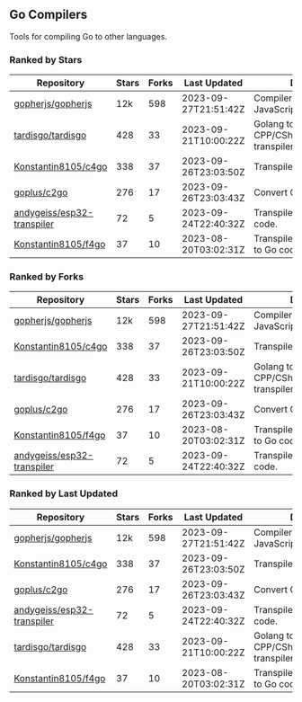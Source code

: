 ## Go Compilers

Tools for compiling Go to other languages.

### Ranked by Stars

| Repository | Stars | Forks | Last Updated | Description | 
|------------|-------|-------|--------------|-------------|
| [gopherjs/gopherjs](https://github.com/gopherjs/gopherjs) | 12k | 598 | 2023-09-27T21:51:42Z |  Compiler from Go to JavaScript. |
| [tardisgo/tardisgo](https://github.com/tardisgo/tardisgo) | 428 | 33 | 2023-09-21T10:00:22Z |  Golang to Haxe to CPP/CSharp/Java/JavaScript transpiler. |
| [Konstantin8105/c4go](https://github.com/Konstantin8105/c4go) | 338 | 37 | 2023-09-26T23:03:50Z |  Transpile C code to Go code. |
| [goplus/c2go](https://github.com/goplus/c2go) | 276 | 17 | 2023-09-26T23:03:43Z |  Convert C code to Go code. |
| [andygeiss/esp32-transpiler](https://github.com/andygeiss/esp32-transpiler) | 72 | 5 | 2023-09-24T22:40:32Z |  Transpile Go into Arduino code. |
| [Konstantin8105/f4go](https://github.com/Konstantin8105/f4go) | 37 | 10 | 2023-08-20T03:02:31Z |  Transpile FORTRAN 77 code to Go code. |

### Ranked by Forks

| Repository | Stars | Forks | Last Updated | Description | 
|------------|-------|-------|--------------|-------------|
| [gopherjs/gopherjs](https://github.com/gopherjs/gopherjs) | 12k | 598 | 2023-09-27T21:51:42Z |  Compiler from Go to JavaScript. |
| [Konstantin8105/c4go](https://github.com/Konstantin8105/c4go) | 338 | 37 | 2023-09-26T23:03:50Z |  Transpile C code to Go code. |
| [tardisgo/tardisgo](https://github.com/tardisgo/tardisgo) | 428 | 33 | 2023-09-21T10:00:22Z |  Golang to Haxe to CPP/CSharp/Java/JavaScript transpiler. |
| [goplus/c2go](https://github.com/goplus/c2go) | 276 | 17 | 2023-09-26T23:03:43Z |  Convert C code to Go code. |
| [Konstantin8105/f4go](https://github.com/Konstantin8105/f4go) | 37 | 10 | 2023-08-20T03:02:31Z |  Transpile FORTRAN 77 code to Go code. |
| [andygeiss/esp32-transpiler](https://github.com/andygeiss/esp32-transpiler) | 72 | 5 | 2023-09-24T22:40:32Z |  Transpile Go into Arduino code. |

### Ranked by Last Updated

| Repository | Stars | Forks | Last Updated | Description | 
|------------|-------|-------|--------------|-------------|
| [gopherjs/gopherjs](https://github.com/gopherjs/gopherjs) | 12k | 598 | 2023-09-27T21:51:42Z |  Compiler from Go to JavaScript. |
| [Konstantin8105/c4go](https://github.com/Konstantin8105/c4go) | 338 | 37 | 2023-09-26T23:03:50Z |  Transpile C code to Go code. |
| [goplus/c2go](https://github.com/goplus/c2go) | 276 | 17 | 2023-09-26T23:03:43Z |  Convert C code to Go code. |
| [andygeiss/esp32-transpiler](https://github.com/andygeiss/esp32-transpiler) | 72 | 5 | 2023-09-24T22:40:32Z |  Transpile Go into Arduino code. |
| [tardisgo/tardisgo](https://github.com/tardisgo/tardisgo) | 428 | 33 | 2023-09-21T10:00:22Z |  Golang to Haxe to CPP/CSharp/Java/JavaScript transpiler. |
| [Konstantin8105/f4go](https://github.com/Konstantin8105/f4go) | 37 | 10 | 2023-08-20T03:02:31Z |  Transpile FORTRAN 77 code to Go code. |

